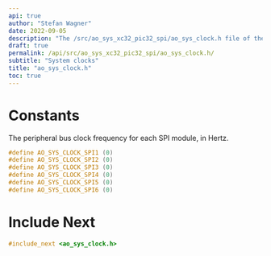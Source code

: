 ```yaml
---
api: true
author: "Stefan Wagner"
date: 2022-09-05
description: "The /src/ao_sys_xc32_pic32_spi/ao_sys_clock.h file of the ao real-time operating system."
draft: true
permalink: /api/src/ao_sys_xc32_pic32_spi/ao_sys_clock.h/
subtitle: "System clocks"
title: "ao_sys_clock.h"
toc: true
---
```


# Constants

The peripheral bus clock frequency for each SPI module, in Hertz.

```c
#define AO_SYS_CLOCK_SPI1 (0)
#define AO_SYS_CLOCK_SPI2 (0)
#define AO_SYS_CLOCK_SPI3 (0)
#define AO_SYS_CLOCK_SPI4 (0)
#define AO_SYS_CLOCK_SPI5 (0)
#define AO_SYS_CLOCK_SPI6 (0)
```

# Include Next

```c
#include_next <ao_sys_clock.h>
```
